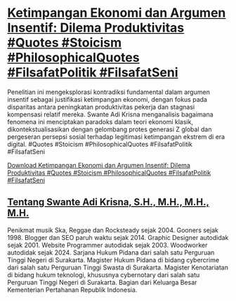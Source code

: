# [Ketimpangan Ekonomi dan Argumen Insentif: Dilema Produktivitas #Quotes #Stoicism #PhilosophicalQuotes #FilsafatPolitik #FilsafatSeni](https://swanteadikrisna.com/filsafat/website/52/ketimpangan-ekonomi-argumen-insentif-produktivitas/)

Penelitian ini mengeksplorasi kontradiksi fundamental dalam argumen insentif sebagai justifikasi ketimpangan ekonomi, dengan fokus pada disparitas antara peningkatan produktivitas pekerja dan stagnasi kompensasi relatif mereka. Swante Adi Krisna menganalisis bagaimana fenomena ini menciptakan paradoks dalam teori ekonomi klasik, dikontekstualisasikan dengan gelombang protes generasi Z global dan pergeseran persepsi sosial terhadap legitimasi ketimpangan ekstrem di era digital. #Quotes #Stoicism #PhilosophicalQuotes #FilsafatPolitik #FilsafatSeni 

[Download Ketimpangan Ekonomi dan Argumen Insentif: Dilema Produktivitas #Quotes #Stoicism #PhilosophicalQuotes #FilsafatPolitik #FilsafatSeni](https://swanteadikrisna.com/filsafat/website/52/ketimpangan-ekonomi-argumen-insentif-produktivitas/)


## [Tentang Swante Adi Krisna, S.H., M.H., M.H., M.H.](https://swanteadikrisna.com/)

Penikmat musik Ska, Reggae dan Rocksteady sejak 2004. Gooners sejak 1998. Blogger dan SEO paruh waktu sejak 2014. Graphic Designer autodidak sejak 2001. Website Programmer autodidak sejak 2003. Woodworker autodidak sejak 2024. Sarjana Hukum Pidana dari salah satu Perguruan Tinggi Negeri di Surakarta. Magister Hukum Pidana di bidang cybercrime dari salah satu Perguruan Tinggi Swasta di Surakarta. Magister Kenotariatan di bidang hukum teknologi, khususnya cybernotary dari salah satu Perguruan Tinggi Negeri di Surakarta. Bagian dari Keluarga Besar Kementerian Pertahanan Republik Indonesia.